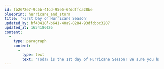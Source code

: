 ```yaml
---
id: fb2672e7-9c5b-44cd-95e5-64ddffca28be
blueprint: hurricane_and_storm
title: 'First Day of Hurricane Season'
updated_by: bf43418f-b641-40a9-8284-93dfcbbc3207
updated_at: 1654186026
content:
  -
    type: paragraph
    content:
      -
        type: text
        text: 'Today is the 1st day of Hurricane Season! Be sure you have supplies ready, your family knows emergency plans, stay informed by listening to your news, & follow us on social media.'
---
```

